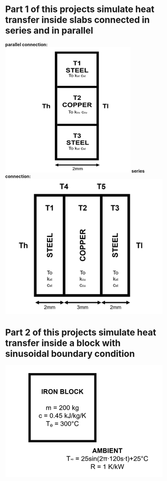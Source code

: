 # Part 1 of this projects simulate heat transfer inside slabs connected in series and in parallel
**parallel connection:**
<img src="https://github.com/SamoaChen/Heat-Transfer-Projects/blob/master/Slabs%20and%20Block/connected%20in%20parallel.png" width="400" height="400" />
**series connection:**
![parallel](https://github.com/SamoaChen/Heat-Transfer-Projects/blob/master/Slabs%20and%20Block/connected%20in%20series.png)
# Part 2 of this projects simulate heat transfer inside a block with sinusoidal boundary condition
![series](https://github.com/SamoaChen/Heat-Transfer-Projects/blob/master/Slabs%20and%20Block/sinusoidal.png)
